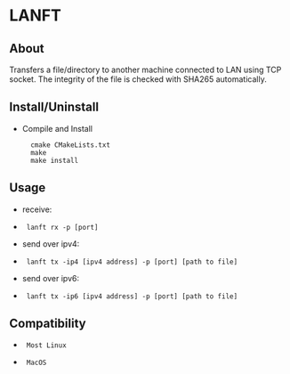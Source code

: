 # LANFT

## About
Transfers a file/directory to another machine connected to LAN using TCP socket. The integrity of the file is checked with SHA265 automatically.

## Install/Uninstall
* Compile and Install

        cmake CMakeLists.txt
        make
        make install

## Usage
 * receive:
 *      lanft rx -p [port]
 * send over ipv4:
 *      lanft tx -ip4 [ipv4 address] -p [port] [path to file]
 * send over ipv6:
 *      lanft tx -ip6 [ipv4 address] -p [port] [path to file]
 
## Compatibility
 *      Most Linux
 *      MacOS
